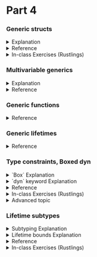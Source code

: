 # Part 4

### Generic structs

<details>
<summary> Explanation </summary>
<div markdown="1"> <blockquote> 

We use generics to create definitions for items like function signatures or structs, which we can then use with many different concrete data types. Let’s first look at how to define functions, structs, enums, and methods using generics. Then we’ll discuss how generics affect code performance.

- Function Definitions
    
```rust
fn largest<T: std::cmp::PartialOrd>(list: &[T]) -> &T {
    let mut largest = &list[0];

    for item in list {
        if item > largest {
            largest = item;
        }
    }

    largest
}

fn main() {
    let number_list = vec![34, 50, 25, 100, 65];

    let result = largest(&number_list);
    println!("The largest number is {}", result);

    let char_list = vec!['y', 'm', 'a', 'q'];

    let result = largest(&char_list);
    println!("The largest char is {}", result);
}
```
    
- Struct Definitions
    
```rust
struct Point<T> {
    x: T,
    y: T,
}

fn main() {
    let integer = Point { x: 5, y: 10 };
    let float = Point { x: 1.0, y: 4.0 };
}
```
    
- Enum Definitions
    
```rust
enum Option<T> {
    Some(T),
    None,
}

enum Result<T, E> {
    Ok(T),
    Err(E),
}
```
    
- Method Definitions
    
```rust
struct Point<T> {
    x: T,
    y: T,
}

impl<T> Point<T> {
    fn x(&self) -> &T {
        &self.x
    }
}

fn main() {
    let p = Point { x: 5, y: 10 };

    println!("p.x = {}", p.x());
}
```
</blockquote></div></details>
<details>
<summary> Reference </summary>
<div markdown="1">

- [The Rust Programming Language](https://doc.rust-lang.org/book/ch10-01-syntax.html)

- [Rust By Example](https://doc.rust-lang.org/rust-by-example/generics.html)

- [Rust By Example](https://doc.rust-lang.org/rust-by-example/generics/impl.html)

</div></details>
<details>
<summary> In-class Exercises (Rustlings) </summary>
<div markdown="1"> <blockquote> 

Complete rustlings “generics 1, 2” exercises.

Boilerplate codes are stored in path below,

`rustlings/exercises/generics/`

and you can verify your work by running `rustlings run generics1` command.
</blockquote></div></details>

### Multivariable generics

<details>
<summary> Explanation </summary>
<div markdown="1"> <blockquote> 

```rust
struct Point<T, U> {
    x: T,
    y: U,
}

fn main() {
    let both_integer = Point { x: 5, y: 10 };
    let both_float = Point { x: 1.0, y: 4.0 };
    let integer_and_float = Point { x: 5, y: 4.0 };
}
```

To define a `Point` struct where `x` and `y` are both generics but could have different types, we can use multiple generic type parameters. For example, we change the definition of `Point` to be generic over types `T` and `U` where `x` is of type `T` and `y` is of type `U`.

```rust
struct Point<X1, Y1> {
    x: X1,
    y: Y1,
}

impl<X1, Y1> Point<X1, Y1> {
    fn mixup<X2, Y2>(self, other: Point<X2, Y2>) -> Point<X1, Y2> {
        Point {
            x: self.x,
            y: other.y,
        }
    }
}

fn main() {
    let p1 = Point { x: 5, y: 10.4 };
    let p2 = Point { x: "Hello", y: 'c' };

    let p3 = p1.mixup(p2);

    println!("p3.x = {}, p3.y = {}", p3.x, p3.y);
}
```

Generic type parameters in a struct definition aren’t always the same as those you use in that same struct’s method signatures. Above code snippet uses the generic types `X1` and `Y1` for the `Point` struct and `X2` `Y2` for the `mixup` method signature to make the example clearer. The method creates a new `Point` instance with the `x` value from the `self` `Point` (of type `X1`) and the `y` value from the passed-in `Point` (of type `Y2`).

In `main`, we’ve defined a `Point` that has an `i32` for `x` (with value `5`) and an `f64` for `y` (with value `10.4`). The `p2` variable is a `Point` struct that has a string slice for `x` (with value `"Hello"`) and a `char` for `y` (with value `c`). Calling `mixup` on `p1` with the argument `p2` gives us `p3`, which will have an `i32` for `x`, because `x` came from `p1`. The `p3` variable will have a `char` for `y`, because `y` came from `p2`. The `println!` macro call will print `p3.x = 5, p3.y = c`.

The purpose of this example is to demonstrate a situation in which some generic parameters are declared with `impl` and some are declared with the method definition. Here, the generic parameters `X1` and `Y1` are declared after `impl` because they go with the struct definition. The generic parameters `X2` and `Y2` are declared after `fn mixup`, because they’re only relevant to the method.

</blockquote></div></details>
<details>
<summary> Reference </summary>
<div markdown="1">

- [Rust By Example](https://doc.rust-lang.org/rust-by-example/generics/multi_bounds.html)
</div></details>

### Generic functions

</blockquote></div></details>
<details>
<summary> Reference </summary>
<div markdown="1">

- [The Rust Programming Language](https://web.mit.edu/rust-lang_v1.25/arch/amd64_ubuntu1404/share/doc/rust/html/book/first-edition/generics.html#generic-functions)

- [The Rust Reference](https://doc.rust-lang.org/reference/items/functions.html?highlight=generic#generic-functions)
</div></details>

### Generic lifetimes

</blockquote></div></details>
<details>
<summary> Reference </summary>
<div markdown="1">

- [The Rust Programming Language](https://doc.rust-lang.org/book/ch10-03-lifetime-syntax.html#generic-lifetimes-in-functions)

- [The Rust Programming Language](https://web.mit.edu/rust-lang_v1.25/arch/amd64_ubuntu1404/share/doc/rust/html/book/first-edition/lifetimes.html#lifetimes)

- [Trait and lifetime bounds](https://doc.rust-lang.org/reference/trait-bounds.html)
</div></details>

### Type constraints, Boxed dyn

<details>
<summary> `Box<T>` Explanation </summary>
<div markdown="1"> <blockquote> 

The most straightforward smart pointer is a *box*, whose type is written `Box<T>`. Boxes allow you to store data on the heap rather than the stack. What remains on the stack is the pointer to the heap data.

Boxes don’t have performance overhead, other than storing their data on the heap instead of on the stack. But they don’t have many extra capabilities either. You’ll use them most often in these situations:

- When you have a type whose size can’t be known at compile time and you want to use a value of that type in a context that requires an exact size
- When you have a large amount of data and you want to transfer ownership but ensure the data won’t be copied when you do so
- When you want to own a value and you care only that it’s a type that implements a particular trait rather than being of a specific type
</blockquote></div></details>
<details>

<summary>`dyn` keyword Explanation </summary>
<div markdown="1"> <blockquote> 

The `dyn` keyword is used to highlight that calls to methods on the associated `Trait` are [dynamically dispatched](https://en.wikipedia.org/wiki/Dynamic_dispatch). To use the trait this way, it must be ‘object safe’.

Unlike generic parameters or `impl Trait`, the compiler does not know the concrete type that is being passed. That is, the type has been [erased](https://en.wikipedia.org/wiki/Type_erasure). As such, a `dyn Trait` reference contains *two* pointers. One pointer goes to the data (e.g., an instance of a struct). Another pointer goes to a map of method call names to function pointers (known as a virtual method table or vtable).

At run-time, when a method needs to be called on the `dyn Trait`, the vtable is consulted to get the function pointer and then that function pointer is called.

See the Reference for more information on [trait objects](https://doc.rust-lang.org/reference/types/trait-object.html) and [object safety](https://doc.rust-lang.org/reference/items/traits.html#object-safety).

**Trade-offs**

The above indirection is the additional runtime cost of calling a function on a `dyn Trait`. Methods called by dynamic dispatch generally cannot be inlined by the compiler.

However, `dyn Trait` is likely to produce smaller code than `impl Trait` / generic parameters as the method won’t be duplicated for each concrete type.
</blockquote></div></details>
<details>
<summary> Reference </summary>
<div markdown="1">

- [The Rust Programming Language](https://doc.rust-lang.org/book/ch15-01-box.html)

- [dyn - Rust](https://doc.rust-lang.org/std/keyword.dyn.html)
</div></details>
<details>
<summary> In-class Exercises (Rustlings) </summary>
<div markdown="1"> <blockquote> 

Complete rustlings “box 1” exercises.

Boilerplate codes are stored in path below,

`rustlings/exercises/standard_library_types/`

and you can verify your work by running `rustlings run box1` command.
</blockquote></div></details>
<details>
<summary> Advanced topic </summary>
<div markdown="1">

- What is dynamic dispatch, and what are pros/cons of it compared to static dispatch?
- What are pros/cons of storing data in Heap?   
(pros/cons between `fn use_ided(x: impl Ided)` vs. `fn use_ided3(x: Box<dyn Ided>)`)
</div></details>

### Lifetime subtypes

<details>
<summary> Subtyping Explanation </summary>
<div markdown="1"> <blockquote> 

Subtyping is implicit and can occur at any stage in type checking or inference. Subtyping is restricted to two cases: variance with respect to lifetimes and between types with higher ranked lifetimes. If we were to erase lifetimes from types, then the only subtyping would be due to type equality.

Consider the following example: string literals always have `'static` lifetime. Nevertheless, we can assign `s` to `t`:

```rust
fn bar<'a>() {
    let s: &'static str = "hi";
    let t: &'a str = s;
}
```

Since `'static` outlives the lifetime parameter `'a`, `&'static str` is a subtype of `&'a str`.
</blockquote></div></details>
<details>
<summary> Lifetime bounds Explanation </summary>
<div markdown="1"> <blockquote> 

Lifetime bounds can be applied to types or to other lifetimes. The bound `'a: 'b` is usually read as `'a` *outlives* `'b`. `'a: 'b` means that `'a` lasts at least as long as `'b`, so a reference `&'a ()` is valid whenever `&'b ()` is valid.

```rust

fn f<'a, 'b>(x: &'a i32, mut y: &'b i32) where 'a: 'b {
    y = x;                      // &'a i32 is a subtype of &'b i32 because 'a: 'b
    let r: &'b &'a i32 = &&0;   // &'b &'a i32 is well formed because 'a: 'b
}

```

`T: 'a` means that all lifetime parameters of `T` outlive `'a`. For example, if `'a` is an unconstrained lifetime parameter, then `i32: 'static` and `&'static str: 'a` are satisfied, but `Vec<&'a ()>: 'static` is not.
</blockquote></div></details>
<details>
<summary> Reference </summary>
<div markdown="1">

- [Understanding Rust Lifetimes](https://near.org/blog/understanding-rust-lifetimes/)

- [Subtyping and Variance](https://doc.rust-lang.org/reference/subtyping.html)

- [Subtyping and Variance](https://doc.rust-lang.org/nomicon/subtyping.html)

- [Trait and lifetime bounds](https://doc.rust-lang.org/reference/trait-bounds.html?highlight=lifetimes#lifetime-bounds)
</div></details>
<details>
<summary> In-class Exercises (Rustlings) </summary>
<div markdown="1"> <blockquote> 

Complete rustlings “lifetimes 1, 2, 3” exercises.

Boilerplate codes are stored in path below,

`rustlings/exercises/lifetimes/`

and you can verify your work by running `rustlings run lifetimes1` command.
</blockquote></div></details>
